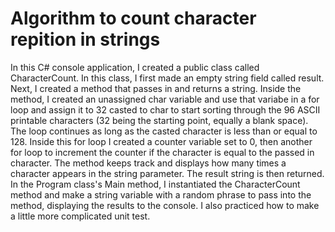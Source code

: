 <h1>Algorithm to count character repition in strings</h1>

<p>In this C# console application, I created a public class called CharacterCount. In this class, I first made an empty string field called result. Next, I created a method that passes in and returns a string. Inside the method, I created an unassigned char variable and use that variabe in a for loop and assign it to 32 casted to char to start sorting through the 96 ASCII printable characters (32 being the starting point, equally a blank space). The loop continues as long as the casted character is less than or equal to 128. Inside this for loop I created a counter variable set to 0, then another for loop to increment the counter if the character is equal to the passed in character. The method keeps track and displays how many times a character appears in the string parameter. The result string is then returned. In the Program class's Main method, I instantiated the CharacterCount method and make a string variable with a random phrase to pass into the method, displaying the results to the console. I also practiced how to make a little more complicated unit test.</p>
